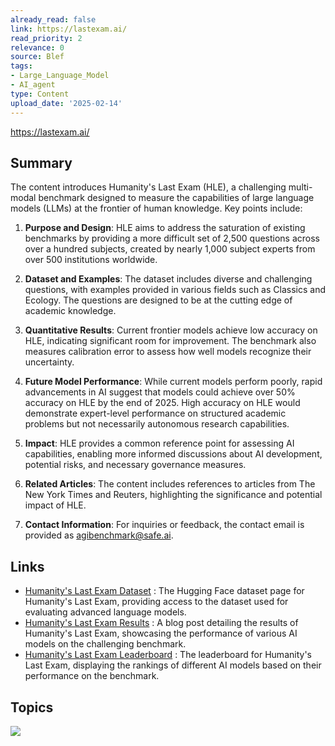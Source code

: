 ```yaml
---
already_read: false
link: https://lastexam.ai/
read_priority: 2
relevance: 0
source: Blef
tags:
- Large_Language_Model
- AI_agent
type: Content
upload_date: '2025-02-14'
---
```


https://lastexam.ai/
## Summary

The content introduces Humanity's Last Exam (HLE), a challenging multi-modal benchmark designed to measure the capabilities of large language models (LLMs) at the frontier of human knowledge. Key points include:

1. **Purpose and Design**: HLE aims to address the saturation of existing benchmarks by providing a more difficult set of 2,500 questions across over a hundred subjects, created by nearly 1,000 subject experts from over 500 institutions worldwide.

2. **Dataset and Examples**: The dataset includes diverse and challenging questions, with examples provided in various fields such as Classics and Ecology. The questions are designed to be at the cutting edge of academic knowledge.

3. **Quantitative Results**: Current frontier models achieve low accuracy on HLE, indicating significant room for improvement. The benchmark also measures calibration error to assess how well models recognize their uncertainty.

4. **Future Model Performance**: While current models perform poorly, rapid advancements in AI suggest that models could achieve over 50% accuracy on HLE by the end of 2025. High accuracy on HLE would demonstrate expert-level performance on structured academic problems but not necessarily autonomous research capabilities.

5. **Impact**: HLE provides a common reference point for assessing AI capabilities, enabling more informed discussions about AI development, potential risks, and necessary governance measures.

6. **Related Articles**: The content includes references to articles from The New York Times and Reuters, highlighting the significance and potential impact of HLE.

7. **Contact Information**: For inquiries or feedback, the contact email is provided as agibenchmark@safe.ai.
## Links

- [Humanity's Last Exam Dataset](https://huggingface.co/datasets/cais/hle) : The Hugging Face dataset page for Humanity's Last Exam, providing access to the dataset used for evaluating advanced language models.
- [Humanity's Last Exam Results](https://scale.com/blog/humanitys-last-exam-results) : A blog post detailing the results of Humanity's Last Exam, showcasing the performance of various AI models on the challenging benchmark.
- [Humanity's Last Exam Leaderboard](https://scale.com/leaderboard/humanitys_last_exam) : The leaderboard for Humanity's Last Exam, displaying the rankings of different AI models based on their performance on the benchmark.

## Topics

![](topics/Dataset/Humanity%20s%20Last%20Exam%20HLE)